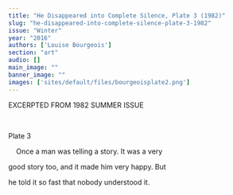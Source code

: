 ```yaml
---
title: "He Disappeared into Complete Silence, Plate 3 (1982)"
slug: "he-disappeared-into-complete-silence-plate-3-1982"
issue: "Winter"
year: "2016"
authors: ['Louise Bourgeois']
section: "art"
audio: []
main_image: ""
banner_image: ""
images: ['sites/default/files/bourgeoisplate2.png']
---
```

EXCERPTED FROM 1982 SUMMER ISSUE

  

 Plate 3

     Once a man was telling a story. It was a very

 good story too, and it made him very happy. But

 he told it so fast that nobody understood it. 

